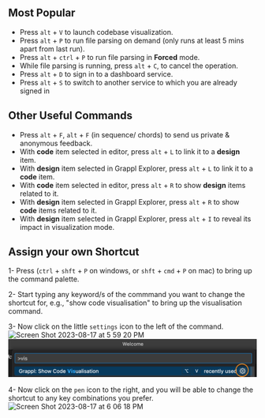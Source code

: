 ## Most Popular
- Press `alt` + `V` to launch codebase visualization.
- Press `alt` + `P` to run file parsing on demand (only runs at least 5 mins apart from last run).
- Press `alt` + `ctrl` + `P` to run file parsing in **Forced** mode.
- While file parsing is running, press `alt` + `C`, to cancel the operation.
- Press `alt` + `D` to sign in to a dashboard service.
- Press `alt` + `S` to switch to another service to which you are already signed in

## Other Useful Commands
- Press `alt` + `F`, `alt` + `F` (in sequence/ chords) to send us private & anonymous feedback.
- With **code** item selected in editor, press `alt` + `L` to link it to a **design** item.
- With **design** item selected in Grappl Explorer, press `alt` + `L` to link it to a **code** item.
- With **code** item selected in editor, press `alt` + `R` to show **design** items related to it.
- With **design** item selected in Grappl Explorer, press `alt` + `R` to show **code** items related to it.
- With **design** item selected in Grappl Explorer, press `alt` + `I` to reveal its impact in visualization mode.


## Assign your own Shortcut
1- Press (`ctrl` + `shft` + `P` on windows, or `shft` + `cmd` + `P` on mac) to bring up the command palette.

2- Start typing any keyword/s of the commmand you want to change the shortcut for, e.g., "show code visualisation" to bring up the visualisation command.

3- Now click on the little `settings` icon to the left of the command.
![Screen Shot 2023-08-17 at 5 59 20 PM](https://github.com/Blaiski/Grappl/assets/31612240/c49a2d82-7dbe-412c-a145-de6e02f069c4)
![](https://raw.githubusercontent.com/Blaiski/Grappl/main/images/change%20keybindings1.png)

4- Now click on the `pen` icon to the right, and you will be able to change the shortcut to any key combinations you prefer.
![Screen Shot 2023-08-17 at 6 06 18 PM](https://github.com/Blaiski/Grappl/assets/31612240/75f9ca28-8bdd-445f-99ec-f0b8fd25acfc)

